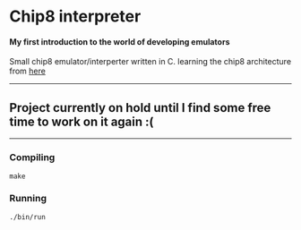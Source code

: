 # Chip8 interpreter



#### My first introduction to the world of developing emulators
Small chip8 emulator/interperter written in C. learning the chip8 architecture from [here](https://tobiasvl.github.io/blog/write-a-chip-8-emulator/)

---
## **Project currently on hold until I find some free time to work on it again :(**
___

### Compiling

`make`

### Running

`./bin/run`
